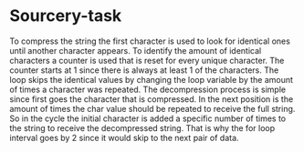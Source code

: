 # Sourcery-task
To compress the string the first character is used to look for identical ones until another character appears.
To identify the amount of identical characters a counter is used that is reset for every unique character.
The counter starts at 1 since there is always at least 1 of the characters.
The loop skips the identical values by changing the loop variable by the amount of times a character was repeated. 
The decompression process is simple since first goes the character that is compressed.
In the next position is the amount of times the char value should be repeated to receive the full string.
So in the cycle the initial character is added a specific number of times to the string to receive the decompressed string.
That is why the for loop interval goes by 2 since it would skip to the next pair of data.
